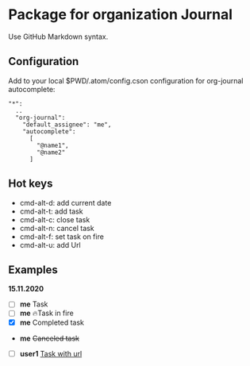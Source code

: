 # Package for organization Journal

Use GitHub Markdown syntax.

## Configuration

Add to your local $PWD/.atom/config.cson configuration for org-journal autocomplete:

```
"*":
  ..
  "org-journal":
    "default_assignee": "me",
    "autocomplete":
      [
        "@name1",
        "@name2"
      ]
```

## Hot keys

- cmd-alt-d: add current date
- cmd-alt-t: add task
- cmd-alt-c: close task
- cmd-alt-n: cancel task
- cmd-alt-f: set task on fire
- cmd-alt-u: add Url

## Examples

**15.11.2020**

- [ ] **me** Task
- [ ] **me** 🔥Task in fire
- [X] **me** Completed task
- **me** ~~Canceled task~~
- [ ] **user1** [Task with url](#task)
